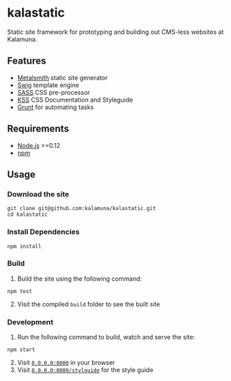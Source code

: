 kalastatic
==========

Static site framework for prototyping and building out CMS-less websites at Kalamuna.

## Features

* [Metalsmith](http://www.metalsmith.io) static site generator
* [Swig](https://paularmstrong.github.io/swig/) template engine
* [SASS](http://sass-lang.com) CSS pre-processor
* [KSS](http://warpspire.com/kss/) CSS Documentation and Styleguide
* [Grunt](http://http://gruntjs.com/) for automating tasks


## Requirements

* [Node.js](http://nodejs.org/) >=0.12
* [npm](http://npmjs.org)


## Usage

### Download the site

    git clone git@github.com:kalamuna/kalastatic.git
    cd kalastatic


### Install Dependencies

    npm install


### Build

1. Build the site using the following command:

  ```
  npm test
  ```

2. Visit the compiled `build` folder to see the built site


### Development

1. Run the following command to build, watch and serve the site:

  ```
  npm start
  ```

2. Visit [`0.0.0.0:8000`](http://0.0.0.0:8000) in your browser
3. Visit [`0.0.0.0:8000/stylguide`](http://0.0.0.0:8000/styleguide) for the style guide
